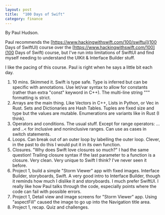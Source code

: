 ```yaml
---
layout: post
title:  "100 Days of Swift"
category: finance
---
```


By Paul Hudson.

Paul recommends the [https://www.hackingwithswift.com/100/swiftui](100 Days of SwiftUI) course over the [https://www.hackingwithswift.com/100](100 Days of Swift) course, but I've run into limitations of SwiftUI and find myself needing to understand the UIKit & Interface Builder stuff.

I like the pacing of this course. Paul is right when he says a little bit each day.

1. 10 mins. Skimmed it. Swift is type safe. Type is inferred but can be specific with annotations. Use let/var syntax to allow for constants (rather than extra "const" keyword in C++). The multi-line string """ formatting is strict.
2. Arrays are the main thing. Like Vectors in C++, Lists in Python, or Vec in Rust. Sets and Dictionaries are Hash Tables. Tuples are fixed size and type but the values are mutable. Enumerations are variants like in Rust (I think).
3. Operators and conditions. The usual stuff. Except for range operators: ... and ..< for inclusive and noninclusive ranges. Can use as cases in switch statements.
4. Loops. Can break out of an outer loop by labelling the outer loop. Clever, in the past to do this I would put it in its own function.
6. Closures. "Why does Swift love closures so much?" I had the same question! Trailing closure syntax if the last parameter to a function is a closure. Very clean. Very unique to Swift I think? I've never seen it before.
16. Project 1, build a simple "Storm Viewer" app with fixed images. Interface Builder, storyboards, Swift. A very good intro to Interface Builder, though it reminds how much I dislike it and storyboards. I much prefer SwiftUI. I really like how Paul talks through the code, especially points where the code can fail with possible errors. 
17. Project 1, Detail view and image screens for "Storm Viewer" app. Using "aspectFill" caused the image to go up into the Navigation title area.
18. Project 1, recap. Quiz and challenges.
